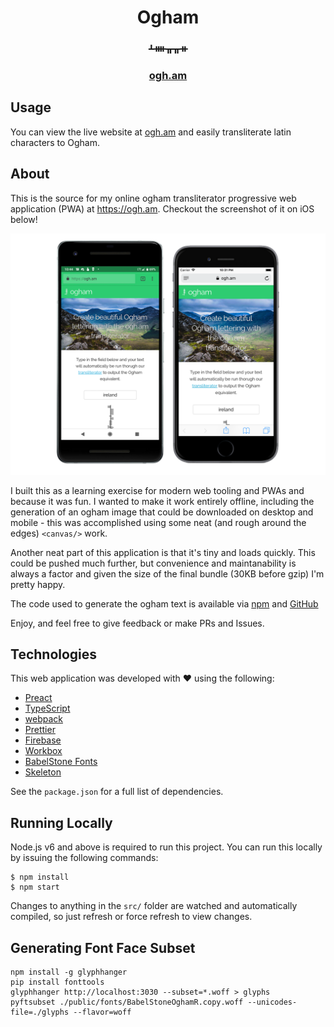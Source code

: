 <h1 align="center">
  Ogham
</h1>
<h3 align="center">ᚆᚓᚂᚂᚑ</h3>
<h3 align="center">
  <a href="https://ogh.am">ogh.am</a>
</h3>

## Usage
You can view the live website at [ogh.am](https://ogh.am) and easily
transliterate latin characters to Ogham.

## About
This is the source for my online ogham transliterator progressive web
application (PWA) at https://ogh.am. Checkout the screenshot of it on iOS below!

![](https://github.com/evanshortiss/ogh.am/raw/master/screenshots/android-ios.png)

I built this as a learning exercise for modern web tooling and PWAs and because
it was fun. I wanted to make it work entirely offline, including the generation
of an ogham image that could be downloaded on desktop and mobile - this was
accomplished using some neat (and rough around the edges) `<canvas/>` work.

Another neat part of this application is that it's tiny and loads quickly. This
could be pushed much further, but convenience and maintanability is always a
factor and given the size of the final bundle (30KB before gzip) I'm pretty
happy.

The code used to generate the ogham text is available via
[npm](https://www.npmjs.com/package/ogham) and
[GitHub](https://github.com/evanshortiss/ogham)

Enjoy, and feel free to give feedback or make PRs and Issues.

## Technologies
This web application was developed with ❤️ using the following:

* [Preact](https://preactjs.com/)
* [TypeScript](https://www.typescriptlang.org/)
* [webpack](https://webpack.js.org/)
* [Prettier](https://prettier.io/)
* [Firebase](https://firebase.google.com/)
* [Workbox](https://developers.google.com/web/tools/workbox/)
* [BabelStone Fonts](http://www.babelstone.co.uk/Ogham/)
* [Skeleton](http://getskeleton.com/)

See the `package.json` for a full list of dependencies.


## Running Locally
Node.js v6 and above is required to run this project. You can run this locally
by issuing the following commands:

```
$ npm install
$ npm start
```

Changes to anything in the `src/` folder are watched and automatically compiled,
so just refresh or force refresh to view changes.


## Generating Font Face Subset

```
npm install -g glyphhanger
pip install fonttools
glyphhanger http://localhost:3030 --subset=*.woff > glyphs
pyftsubset ./public/fonts/BabelStoneOghamR.copy.woff --unicodes-file=./glyphs --flavor=woff
```
